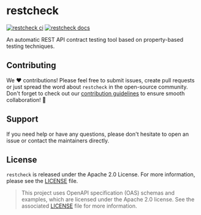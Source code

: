 # restcheck
[![restcheck ci](https://github.com/nomasystems/restcheck/actions/workflows/ci.yml/badge.svg)](https://github.com/nomasystems/restcheck/actions/workflows/ci.yml)
[![restcheck docs](https://github.com/nomasystems/restcheck/actions/workflows/docs.yml/badge.svg)](https://nomasystems.github.io/restcheck)

An automatic REST API contract testing tool based on property-based testing techniques.

## Contributing

We :heart: contributions! Please feel free to submit issues, create pull requests or just spread the word about `restcheck` in the open-source community. Don't forget to check out our [contribution guidelines](CONTRIBUTING.md) to ensure smooth collaboration! :rocket:

## Support

If you need help or have any questions, please don't hesitate to open an issue or contact the maintainers directly.

## License

`restcheck` is released under the Apache 2.0 License. For more information, please see the [LICENSE](LICENSE) file.
> This project uses OpenAPI specification (OAS) schemas and examples, which are licensed under the Apache 2.0 license. See the associated [LICENSE](priv/oas/LICENSE) file for more information.
